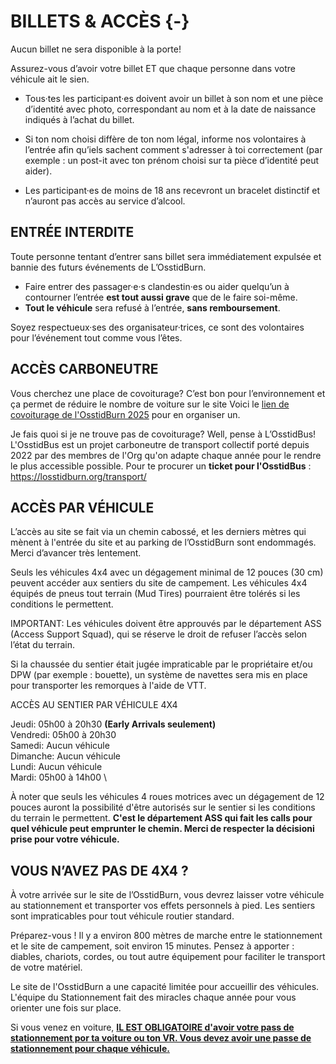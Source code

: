 # BILLETS & ACCÈS {-}

Aucun billet ne sera disponible à la porte!

Assurez-vous d’avoir votre billet ET que chaque personne dans votre véhicule ait le sien.

* Tous·tes les participant·es doivent avoir un billet à son nom et une pièce d’identité avec photo, correspondant au nom et à la date de naissance indiqués à l’achat du billet.

* Si ton nom choisi diffère de ton nom légal, informe nos volontaires à l’entrée afin qu’iels sachent comment s'adresser à toi correctement (par exemple : un post-it avec ton prénom choisi sur ta pièce d’identité peut aider).

* Les participant·es de moins de 18 ans recevront un bracelet distinctif et n’auront pas accès au service d’alcool.

<h2><span> ENTRÉE INTERDITE </span></h2> 

Toute personne tentant d’entrer sans billet sera immédiatement expulsée et bannie des futurs événements de L’OsstidBurn.

* Faire entrer des passager·e·s clandestin·es ou aider quelqu’un à contourner l’entrée **est tout aussi grave** que de le faire soi-même.
* **Tout le véhicule** sera refusé à l’entrée, **sans remboursement**.

Soyez respectueux·ses des organisateur·trices, ce sont des volontaires pour l’événement tout comme vous l’êtes.

<h2><span> ACCÈS CARBONEUTRE </span></h2>

Vous cherchez une place de covoiturage?
C’est bon pour l’environnement et ça permet de réduire le nombre de voiture sur le site 
Voici le [lien de covoiturage de l'OsstidBurn 2025](https://www.groupcarpool.com/t/25kbzo) pour en organiser un. 
 
Je fais quoi si je ne trouve pas de covoiturage? Well, pense à L’OsstidBus!
L'OsstidBus est un projet carboneutre de transport collectif porté depuis 2022 par des membres de l'Org qu'on adapte chaque année pour le rendre le plus accessible possible.
Pour te procurer un **ticket pour l'OsstidBus** : https://losstidburn.org/transport/

<h2><span> ACCÈS PAR VÉHICULE </span></h2> 

L’accès au site se fait via un chemin cabossé, et les derniers mètres qui mènent à l'entrée du site et au parking de l’OsstidBurn sont endommagés. Merci d’avancer très lentement. 

Seuls les véhicules 4x4 avec un dégagement minimal de 12 pouces (30 cm) peuvent accéder aux sentiers du site de campement. Les véhicules 4x4 équipés de pneus tout terrain (Mud Tires) pourraient être tolérés si les conditions le permettent.


IMPORTANT: Les véhicules doivent être approuvés par le département ASS (Access Support Squad), qui se réserve le droit de refuser l’accès selon l’état du terrain.

Si la chaussée du sentier était jugée impraticable par le propriétaire et/ou DPW (par exemple : bouette), un système de navettes sera mis en place pour transporter les remorques à l'aide de VTT. 


ACCÈS AU SENTIER PAR VÉHICULE 4X4 

Jeudi: 05h00 à 20h30 **(Early Arrivals seulement)** \
Vendredi: 05h00 à 20h30 \
Samedi: Aucun véhicule \
Dimanche: Aucun véhicule \
Lundi: Aucun véhicule \
Mardi: 05h00 à 14h00 \

À noter que seuls les véhicules 4 roues motrices avec un dégagement de 12 pouces auront la possibilité d'être autorisés sur le sentier si les conditions du terrain le permettent. **C'est le département ASS qui fait les calls pour quel véhicule peut emprunter le chemin. Merci de respecter la décisioni prise pour votre véhicule.**

<h2><span> VOUS N’AVEZ PAS DE 4X4 ?  </span></h2> 

À votre arrivée sur le site de l’OsstidBurn, vous devrez laisser votre véhicule au stationnement et transporter vos effets personnels à pied. Les sentiers sont impraticables pour tout véhicule routier standard.
 
Préparez-vous !
Il y a environ 800 mètres de marche entre le stationnement et le site de campement, soit environ 15 minutes.
Pensez à apporter : diables, chariots, cordes, ou tout autre équipement pour faciliter le transport de votre matériel.

Le site de l'OsstidBurn a une capacité limitée pour accueillir des véhicules. L'équipe du Stationnement fait des miracles chaque année pour vous orienter une fois sur place.


Si vous venez en voiture,  <span style="text-decoration:underline">**IL EST OBLIGATOIRE d'avoir votre pass de stationnement por ta voiture ou ton VR. Vous devez avoir une passe de stationnement pour chaque véhicule.**</span>



